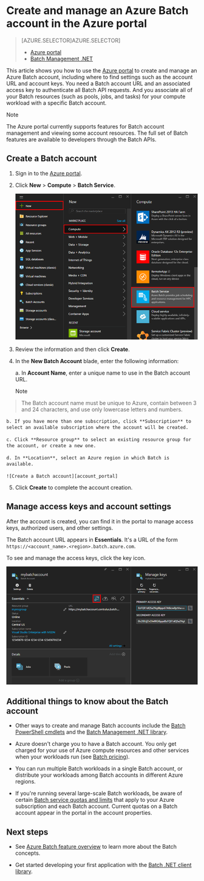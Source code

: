 <properties
    pageTitle="Create an Azure Batch account | Microsoft Azure"
    description="Learn how to create an Azure Batch account in the Azure portal to run large-scale parallel workloads in the cloud"
    services="batch"
    documentationCenter=""
    authors="dlepow"
    manager="timlt"
    editor=""/>

<tags
    ms.service="batch"
    ms.workload="big-compute"
    ms.tgt_pltfrm="na"
    ms.devlang="na"
    ms.topic="article"
    ms.date="01/28/2016"
    ms.author="marsma"/>

# Create and manage an Azure Batch account in the Azure portal
> [AZURE.SELECTOR]AZURE.SELECTOR]
> 
> * [Azure portal](batch-account-create-portal.md)
> * [Batch Management .NET](batch-management-dotnet.md)
> 
> 
This article shows you how to use the [Azure portal](https://portal.azure.com) to create and manage an Azure Batch account, including where to find settings such as the account URL and account keys. You need a Batch account URL and an associated access key to authenticate all Batch API requests. And you associate all of your Batch resources (such as pools, jobs, and tasks) for your compute workload with a specific Batch account.

> [!NOTE]
> The Azure portal currently supports features for Batch account management and viewing some account resources. The full set of Batch features are available to developers through the Batch APIs.
> 
> 
## Create a Batch account
1. Sign in to the [Azure portal](https://portal.azure.com).

2. Click **New** > **Compute** > **Batch Service**.

    ![Batch in the Marketplace][marketplace_portal]

3. Review the information and then click **Create**.

4. In the **New Batch Account** blade, enter the following information:

    a. In **Account Name**, enter a unique name to use in the Batch account URL.

   > [!NOTE]
> The Batch account name must be unique to Azure, contain between 3 and 24 characters, and use only lowercase letters and numbers.
> 
> 
    b. If you have more than one subscription, click **Subscription** to select an available subscription where the account will be created.

    c. Click **Resource group** to select an existing resource group for the account, or create a new one.

    d. In **Location**, select an Azure region in which Batch is available.

    ![Create a Batch account][account_portal]

5. Click **Create** to complete the account creation.


## Manage access keys and account settings
After the account is created, you can find it in the portal to manage access keys, authorized users, and other settings.

The Batch account URL appears in **Essentials**. It's a URL of the form `https://<account_name>.<region>.batch.azure.com`.

To see and manage the access keys, click the key icon.

![Batch account keys][account_keys]

## Additional things to know about the Batch account
* Other ways to create and manage Batch accounts include the [Batch PowerShell cmdlets](batch-powershell-cmdlets-get-started.md) and the [Batch Management .NET library](batch-management-dotnet.md).

* Azure doesn't charge you to have a Batch account. You only get charged for your use of Azure compute resources and other services when your workloads run (see [Batch pricing](https://azure.microsoft.com/pricing/details/batch/)).

* You can run multiple Batch workloads in a single Batch account, or distribute your workloads among Batch accounts in different Azure regions.

* If you're running several large-scale Batch workloads, be aware of certain [Batch service quotas and limits](batch-quota-limit.md) that apply to your Azure subscription and each Batch account. Current quotas on a Batch account appear in the portal in the account properties.


## Next steps
* See [Azure Batch feature overview](batch-api-basics.md) to learn more about the Batch concepts.

* Get started developing your first application with the [Batch .NET client library](batch-dotnet-get-started.md).


[azure_portal]: https://portal.azure.com
[batch_pricing]: https://azure.microsoft.com/pricing/details/batch/

[marketplace_portal]: ./media/batch-account-create-portal/marketplace_batch.PNG
[account_portal]: ./media/batch-account-create-portal/batch_acct_portal.png
[account_keys]: ./media/batch-account-create-portal/account_keys.PNG
